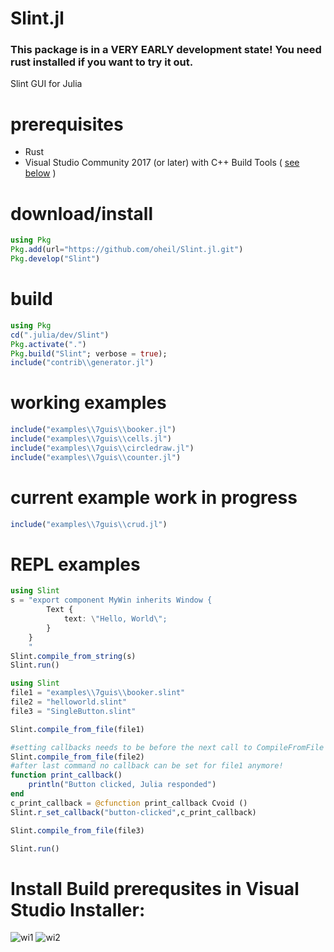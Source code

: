 # Slint.jl

### This package is in a VERY EARLY development state! You need rust installed if you want to try it out.

Slint GUI for Julia

# prerequisites

- Rust
- Visual Studio Community 2017 (or later) with C++ Build Tools ( [see below](https://github.com/oheil/Slint.jl/edit/main/README.md#install-build-prerequsites-in-visual-studio-installer) )

# download/install

```julia
using Pkg
Pkg.add(url="https://github.com/oheil/Slint.jl.git")
Pkg.develop("Slint")
```

# build
```julia
using Pkg
cd(".julia/dev/Slint")
Pkg.activate(".")
Pkg.build("Slint"; verbose = true);
include("contrib\\generator.jl")
```

# working examples
```julia
include("examples\\7guis\\booker.jl")
include("examples\\7guis\\cells.jl")
include("examples\\7guis\\circledraw.jl")
include("examples\\7guis\\counter.jl")
```

# current example work in progress
```julia
include("examples\\7guis\\crud.jl")
```

# REPL examples
```julia
using Slint
s = "export component MyWin inherits Window {
        Text {
            text: \"Hello, World\";
        }
    }
    "
Slint.compile_from_string(s)
Slint.run()
```

```julia
using Slint
file1 = "examples\\7guis\\booker.slint"
file2 = "helloworld.slint"
file3 = "SingleButton.slint"

Slint.compile_from_file(file1)

#setting callbacks needs to be before the next call to CompileFromFile
Slint.compile_from_file(file2)
#after last command no callback can be set for file1 anymore!
function print_callback()
    println("Button clicked, Julia responded")
end
c_print_callback = @cfunction print_callback Cvoid ()
Slint.r_set_callback("button-clicked",c_print_callback)

Slint.compile_from_file(file3)

Slint.run()
```

# Install Build prerequsites in Visual Studio Installer:

![wi1](https://github.com/user-attachments/assets/fed0a9ed-8c6d-40b5-bd3c-4ef5b8d69351)
![wi2](https://github.com/user-attachments/assets/ba48c61c-145a-4310-a96e-b7df646852cd)
